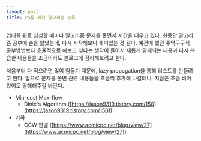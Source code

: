 ```yaml
---
layout: post
title: PS를 위한 알고리즘 종류
---
```


입대한 뒤로 심심할 때마다 알고리즘 문제를 풀면서 시간을 때우고 있다. 한동안 알고리즘 공부에 손을 놨었는데, 다시 시작해보니 재미있는 것 같다. 예전에 했던 주먹구구식 공부방법보다 효율적으로 해보고 싶다는 생각이 들어서 새롭게 알게되는 내용과 다시 복습한 내용들을 조금이라도 블로그에 정리해보려고 한다.

처음부터 다 적으려면 많이 힘들기 때문에, lazy propagation을 통해 리스트를 만들려고 한다. 앞으로 문제를 풀면 관련 내용들을 조금씩 추가해 나갈테니, 지금은 조금 비어있어도 양해해주길 바란다.

* Min-cost Max-flow
	* Dinic's Algorithm ([https://jason9319.tistory.com/150](https://jason9319.tistory.com/150))
*	기하
	*	CCW 판별 ([https://www.acmicpc.net/blog/view/27](https://www.acmicpc.net/blog/view/27))

<!--stackedit_data:
eyJoaXN0b3J5IjpbMTAxODMyMzc3OV19
-->